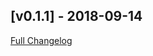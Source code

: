 ## [v0.1.1] - 2018-09-14
[Full Changelog](https://github.com/stone-payments/emerald-components-ios/compare/v0.1.1...v0.1.1)
